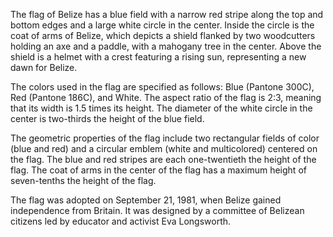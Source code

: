 The flag of Belize has a blue field with a narrow red stripe along the top and bottom edges and a large white circle in the center. Inside the circle is the coat of arms of Belize, which depicts a shield flanked by two woodcutters holding an axe and a paddle, with a mahogany tree in the center. Above the shield is a helmet with a crest featuring a rising sun, representing a new dawn for Belize.

The colors used in the flag are specified as follows: Blue (Pantone 300C), Red (Pantone 186C), and White. The aspect ratio of the flag is 2:3, meaning that its width is 1.5 times its height. The diameter of the white circle in the center is two-thirds the height of the blue field.

The geometric properties of the flag include two rectangular fields of color (blue and red) and a circular emblem (white and multicolored) centered on the flag. The blue and red stripes are each one-twentieth the height of the flag. The coat of arms in the center of the flag has a maximum height of seven-tenths the height of the flag.

The flag was adopted on September 21, 1981, when Belize gained independence from Britain. It was designed by a committee of Belizean citizens led by educator and activist Eva Longsworth.